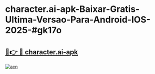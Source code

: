 # character.ai-apk-Baixar-Gratis-Ultima-Versao-Para-Android-IOS-2025-#gk17o

# <h2><a href="https://ainizakaria.my?title=character.ai-apk&ref=25M">🔗👉 🔴 character.ai-apk</a></h2>

[![acn](https://github.com/user-attachments/assets/0f9c940e-d8b0-45ae-aac7-cd30a18b3e1c)](https://ainizakaria.my?title=character.ai-apk&ref=25M)

